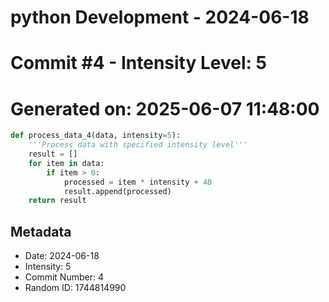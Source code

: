 ﻿# python Development - 2024-06-18
# Commit #4 - Intensity Level: 5
# Generated on: 2025-06-07 11:48:00
```python
def process_data_4(data, intensity=5):
    '''Process data with specified intensity level'''
    result = []
    for item in data:
        if item > 0:
            processed = item * intensity + 48
            result.append(processed)
    return result
```
## Metadata
- Date: 2024-06-18
- Intensity: 5
- Commit Number: 4
- Random ID: 1744814990
